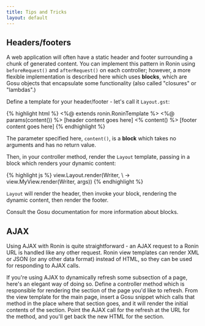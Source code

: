 ```yaml
---
title: Tips and Tricks
layout: default
---
```


## Headers/footers

A web application will often have a static header and footer surrounding a
chunk of generated content. You can implement this pattern in Ronin using
`beforeRequest()` and `afterRequest()` on each controller; however, a more
flexible implementation is described here which uses **blocks**, which are
Gosu objects that encapsulate some functionality (also called "closures" or
"lambdas".)

Define a template for your header/footer - let's call it `Layout.gst`:

{% highlight html %}
    <%@ extends ronin.RoninTemplate %>
    <%@ params(content()) %>
    <html>
    [header content goes here]
    <% content() %>
    [footer content goes here]
    </html>
{% endhighlight %}

The parameter specified here, `content()`, is a **block** which takes no
arguments and has no return value.

Then, in your controller method, render the `Layout` template, passing in a
block which renders your dynamic content:

{% highlight js %}
    view.Layout.render(Writer, \ -> view.MyView.render(Writer, args))
{% endhighlight %}

`Layout` will render the header, then invoke your block, rendering the dynamic
content, then render the footer.

Consult the Gosu documentation for more information about blocks.

## AJAX

Using AJAX with Ronin is quite straightforward - an AJAX request to a Ronin
URL is handled like any other request. Ronin view templates can render XML or
JSON (or any other data format) instead of HTML, so they can be used for
responding to AJAX calls.

If you're using AJAX to dynamically refresh some subsection of a page, here's
an elegant way of doing so. Define a controller method which is responsible
for rendering the section of the page you'd like to refresh. From the view
template for the main page, insert a Gosu snippet which calls that method in
the place where that section goes, and it will render the initial contents of
the section. Point the AJAX call for the refresh at the URL for the method,
and you'll get back the new HTML for the section.
